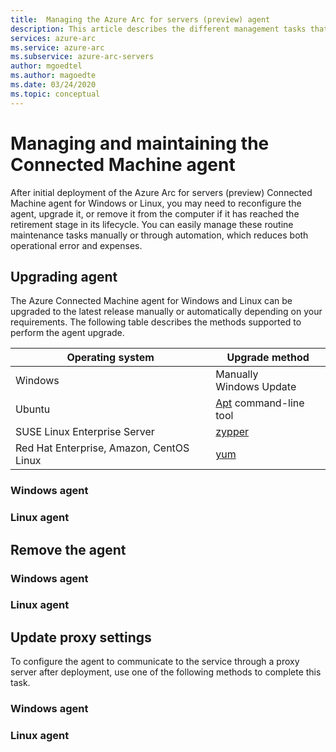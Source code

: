 ```yaml
---
title:  Managing the Azure Arc for servers (preview) agent
description: This article describes the different management tasks that you will typically perform during the lifecycle of the Azure Arc for servers Connected Machine agent.
services: azure-arc
ms.service: azure-arc
ms.subservice: azure-arc-servers
author: mgoedtel
ms.author: magoedte
ms.date: 03/24/2020
ms.topic: conceptual
---
```


# Managing and maintaining the Connected Machine agent

After initial deployment of the Azure Arc for servers (preview) Connected Machine agent for Windows or Linux, you may need to reconfigure the agent, upgrade it, or remove it from the computer if it has reached the retirement stage in its lifecycle. You can easily manage these routine maintenance tasks manually or through automation, which reduces both operational error and expenses.

## Upgrading agent

The Azure Connected Machine agent for Windows and Linux can be upgraded to the latest release manually or automatically depending on your requirements. The following table describes the methods supported to perform the agent upgrade.

| Operating system | Upgrade method |
|------------------|----------------|
| Windows | Manually<br> Windows Update |
| Ubuntu | [Apt](https://help.ubuntu.com/lts/serverguide/apt.html) command-line tool |
| SUSE Linux Enterprise Server | [zypper](https://en.opensuse.org/SDB:Zypper_usage_11.3) |
| Red Hat Enterprise, Amazon, CentOS Linux | [yum](https://wiki.centos.org/PackageManagement/Yum) | 

### Windows agent

### Linux agent

## Remove the agent

### Windows agent

### Linux agent

## Update proxy settings

To configure the agent to communicate to the service through a proxy server after deployment, use one of the following methods to complete this task.

### Windows agent

### Linux agent